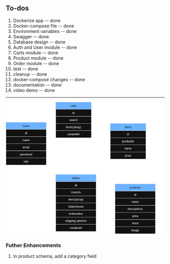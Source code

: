 ## To-dos

1. Dockerize app -- done
2. Docker-compose file -- done
3. Environment variables -- done
4. Swagger -- done
5. Database design -- done
6. Auth and User module -- done
7. Carts module -- done
8. Product module -- done
9. Order module -- done
10. test -- done
11. cleanup -- done
12. docker-compose changes -- done
13. documentation -- done
14. video demo -- done

---

![Initial DB Design](./docs/initial-db-design.png)

### Futher Enhancements

1. In product schema, add a category field
